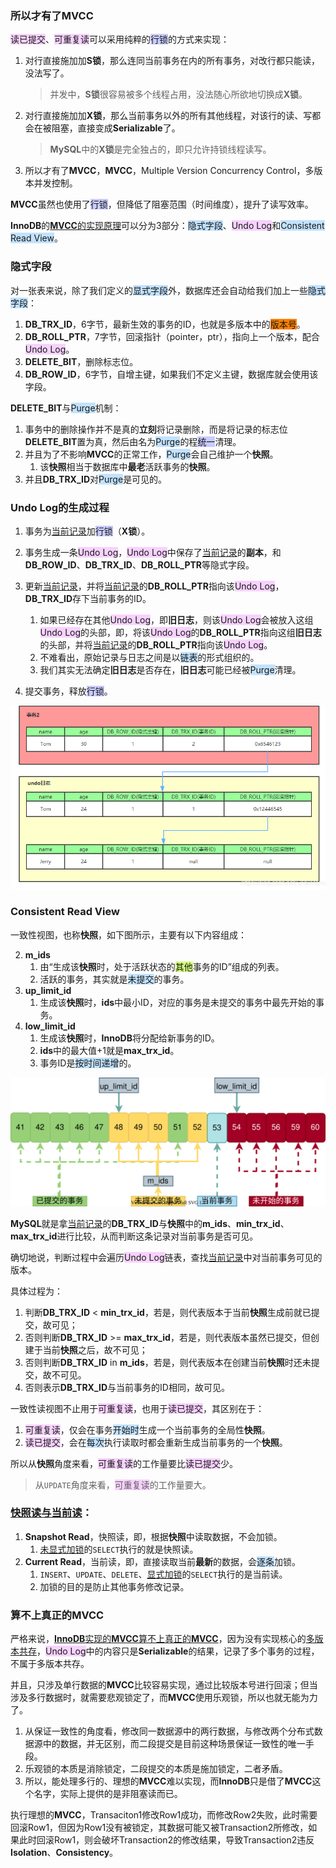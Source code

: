 ### 所以才有了MVCC

<span style=background:#f8d2ff>读已提交</span>、<span style=background:#f8d2ff>可重复读</span>可以采用纯粹的<span style=background:#c9ccff>行锁</span>的方式来实现：

1. 对行直接施加加**S锁**，那么连同当前事务在内的所有事务，对改行都只能读，没法写了。

   > 并发中，**S锁**很容易被多个线程占用，没法随心所欲地切换成**X锁**。

2. 对行直接施加加**X锁**，那么当前事务以外的所有其他线程，对该行的读、写都会在被阻塞，直接变成**Serializable**了。

   > **MySQL**中的**X锁**是完全独占的，即只允许持锁线程读写。

3. 所以才有了**MVCC**，**MVCC**，Multiple Version Concurrency Control，多版本并发控制。

**MVCC**虽然也使用了<span style=background:#c9ccff>行锁</span>，但降低了阻塞范围（时间维度），提升了读写效率。

**InnoDB**的[**MVCC**的实现原理](https://blog.csdn.net/SnailMann/article/details/94724197/)可以分为3部分：<span style=background:#c2e2ff>隐式字段</span>、<span style=background:#f8d2ff>Undo Log</span>和<span style=background:#c2e2ff>Consistent Read View</span>。



### 隐式字段

对一张表来说，除了我们定义的<span style=background:#c2e2ff>显式字段</span>外，数据库还会自动给我们加上一些<span style=background:#c2e2ff>隐式字段</span>：

1. **DB_TRX_ID**，6字节，最新生效的事务的ID，也就是多版本中的<span style=background:#ff8000>版本号</span>。
3. **DB_ROLL_PTR**，7字节，回滚指针（pointer，ptr），指向上一个版本，配合<span style=background:#f8d2ff>Undo Log</span>。
4. **DELETE_BIT**，删除标志位。
4. **DB_ROW_ID**，6字节，自增主键，如果我们不定义主键，数据库就会使用该字段。

**DELETE_BIT**与<span style=background:#c2e2ff>Purge</span>机制：

1. 事务中的删除操作并不是真的**立刻**将记录删除，而是将记录的标志位**DELETE_BIT**置为真，然后由名为<span style=background:#c2e2ff>Purge</span>的程<span style=background:#c9ccff>统一</span>清理。
2. 并且为了不影响**MVCC**的正常工作，<span style=background:#c2e2ff>Purge</span>会自己维护一个**快照**。
   1. 该**快照**相当于数据库中**最老**活跃事务的**快照**。
3. 并且**DB_TRX_ID**对<span style=background:#c2e2ff>Purge</span>是可见的。



### Undo Log的生成过程

1. 事务为<u>当前记录</u>加<span style=background:#c9ccff>行锁</span>（**X锁**）。
2. 事务生成一条<span style=background:#f8d2ff>Undo Log</span>，<span style=background:#f8d2ff>Undo Log</span>中保存了<u>当前记录</u>的**副本**，和**DB_ROW_ID**、**DB_TRX_ID**、**DB_ROLL_PTR**等隐式字段。

3. 更新<u>当前记录</u>，并将<u>当前记录</u>的**DB_ROLL_PTR**指向该<span style=background:#f8d2ff>Undo Log</span>，**DB_TRX_ID**存下当前事务的ID。
   1. 如果已经存在其他<span style=background:#f8d2ff>Undo Log</span>，即**旧日志**，则该<span style=background:#f8d2ff>Undo Log</span>会被放入这组<span style=background:#f8d2ff>Undo Log</span>的头部，即，将该<span style=background:#f8d2ff>Undo Log</span>的**DB_ROLL_PTR**指向这组**旧日志**的头部，并将<u>当前记录</u>的**DB_ROLL_PTR**指向该<span style=background:#f8d2ff>Undo Log</span>。
   2. 不难看出，原始记录与日志之间是以<span style=background:#c2e2ff>链表</span>的形式组织的。
   3. 我们其实无法确定**旧日志**是否存在，**旧日志**可能已经被<span style=background:#c2e2ff>Purge</span>清理。
4. 提交事务，释放<span style=background:#c9ccff>行锁</span>。

![0](../images/7/multi-version-concurrency-control.png)



### Consistent Read View

一致性视图，也称**快照**，如下图所示，主要有以下内容组成：

2. **m_ids**
   1. 由“生成该**快照**时，处于活跃状态的<span style=background:#d4fe7f>其他</span>事务的ID”组成的列表。
   2. 活跃的事务，其实就是<span style=background:#c2e2ff>未提交</span>的事务。
3. **up_limit_id**
   1. 生成该**快照**时，**ids**中最小ID，对应的事务是未提交的事务中最先开始的事务。
4. **low_limit_id**
   1. 生成该**快照**时，**InnoDB**将分配给新事务的ID。
   2. **ids**中的最大值+1就是**max_trx_id**。
   3. 事务ID是<span style=background:#c2e2ff>按时间递增</span>的。

![image](../images/7/consistent-read-view.svg)

**MySQL**就是拿<u>当前记录</u>的**DB_TRX_ID**与**快照**中的**m_ids**、**min_trx_id**、**max_trx_id**进行比较，从而判断这条记录对当前事务是否可见。

确切地说，判断过程中会遍历<span style=background:#f8d2ff>Undo Log</span>链表，查找<u>当前记录</u>中对当前事务可见的版本。

具体过程为：

1. 判断**DB_TRX_ID** < **min_trx_id**，若是，则代表版本于当前**快照**生成前就已提交，故可见；
2. 否则判断**DB_TRX_ID** >= **max_trx_id**，若是，则代表版本虽然已提交，但创建于当前**快照**之后，故不可见；
3. 否则判断**DB_TRX_ID** in **m_ids**，若是，则代表版本在创建当前**快照**时还未提交，故不可见。
4. 否则表示**DB_TRX_ID**与当前事务的ID相同，故可见。

一致性读视图不止用于<span style=background:#f8d2ff>可重复读</span>，也用于<span style=background:#f8d2ff>读已提交</span>，其区别在于：

1. <span style=background:#f8d2ff>可重复读</span>，仅会在事务<span style=background:#c2e2ff>开始时</span>生成一个当前事务的全局性**快照**。
2. <span style=background:#f8d2ff>读已提交</span>，会在<span style=background:#c2e2ff>每次</span>执行读取时都会重新生成当前事务的一个**快照**。

所以从**快照**角度来看，<span style=background:#f8d2ff>可重复读</span>的工作量要比<span style=background:#f8d2ff>读已提交</span>少。

> 从`UPDATE`角度来看，<span style=background:#f8d2ff>可重复读</span>的工作量要大。



### [快照读与当前读](https://blog.csdn.net/zcl_love_wx/article/details/83305645)：

1. **Snapshot Read**，快照读，即，根据**快照**中读取数据，不会加锁。
   1. <u>未显式加锁</u>的`SELECT`执行的就是快照读。
2. **Current Read**，当前读，即，直接读取当前**最新**的数据，会<span style=background:#c2e2ff>逐条</span>加锁。
   1. `INSERT`、`UPDATE`、`DELETE`、<u>显式加锁</u>的`SELECT`执行的是当前读。
   2. 加锁的目的是防止其他事务修改记录。



### 算不上真正的**MVCC**

严格来说，[**InnoDB**实现的**MVCC**算不上真正的**MVCC**](https://www.cnblogs.com/chenpingzhao/p/5065316.html)，因为没有实现核心的<u>多版本共存</u>，<span style=background:#f8d2ff>Undo Log</span>中的内容只是**Serializable**的结果，记录了多个事务的过程，不属于多版本共存。

并且，只涉及单行数据的**MVCC**比较容易实现，通过比较版本号进行回滚；但当涉及多行数据时，就需要悲观锁定了，而**MVCC**使用乐观锁，所以也就无能为力了。

1. 从保证一致性的角度看，修改同一数据源中的两行数据，与修改两个分布式数据源中的数据，并无区别，而二段提交是目前这种场景保证一致性的唯一手段。
2. 乐观锁的本质是消除锁定，二段提交的本质是施加锁定，二者矛盾。
3. 所以，能处理多行的、理想的**MVCC**难以实现，而**InnoDB**只是借了**MVCC**这个名字，实际上提供的是非阻塞读而已。

执行理想的**MVCC**，Transaciton1修改Row1成功，而修改Row2失败，此时需要回滚Row1，但因为Row1没有被锁定，其数据可能又被Transaction2所修改，如果此时回滚Row1，则会破坏Transaction2的修改结果，导致Transaction2违反**Isolation**、**Consistency**。

